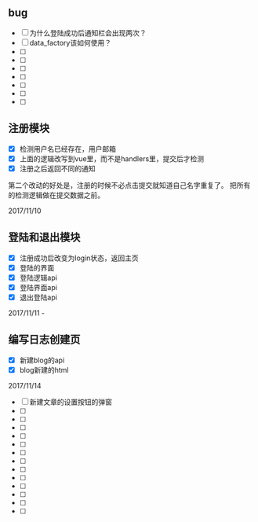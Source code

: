 <!---Created by thejojo at 2017/11/10-->

## bug

- [ ] 为什么登陆成功后通知栏会出现两次？
- [ ] data_factory该如何使用？
- [ ] 
- [ ] 
- [ ]
- [ ] 
- [ ] 
- [ ] 
- [ ] 

## 注册模块

- [x]  检测用户名已经存在，用户邮箱
- [x]  上面的逻辑改写到vue里，而不是handlers里，提交后才检测
- [x]  注册之后返回不同的通知

第二个改动的好处是，注册的时候不必点击提交就知道自己名字重复了。
把所有的检测逻辑做在提交数据之前。

2017/11/10

## 登陆和退出模块

- [x] 注册成功后改变为login状态，返回主页
- [x] 登陆的界面
- [x] 登陆逻辑api
- [x] 登陆界面api
- [x] 退出登陆api

2017/11/11 - 

## 编写日志创建页

- [x] 新建blog的api
- [x] blog新建的html

2017/11/14

- [ ] 新建文章的设置按钮的弹窗
- [ ] 
- [ ] 
- [ ] 
- [ ] 
- [ ] 
- [ ] 
- [ ] 
- [ ] 
- [ ]
- [ ] 
- [ ] 
- [ ] 
- [ ] 










